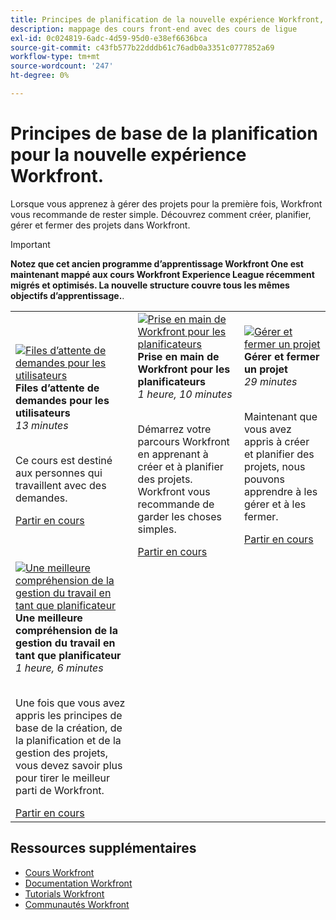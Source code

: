 ```yaml
---
title: Principes de planification de la nouvelle expérience Workfront, parties 1 et 2
description: mappage des cours front-end avec des cours de ligue
exl-id: 0c024819-6adc-4d59-95d0-e38ef6636bca
source-git-commit: c43fb577b22dddb61c76adb0a3351c0777852a69
workflow-type: tm+mt
source-wordcount: '247'
ht-degree: 0%

---
```


# Principes de base de la planification pour la nouvelle expérience Workfront.

Lorsque vous apprenez à gérer des projets pour la première fois, Workfront vous recommande de rester simple. Découvrez comment créer, planifier, gérer et fermer des projets dans Workfront.

>[!IMPORTANT]
>
>**Notez que cet ancien programme d’apprentissage Workfront One est maintenant mappé aux cours Workfront Experience League récemment migrés et optimisés.  La nouvelle structure couvre tous les mêmes objectifs d’apprentissage.**.

<table>
  <tr>
   <td>
      <a href="https://experienceleague.adobe.com/?recommended=Workfront-U-1-2022.1.planners">
      <img alt="Files d’attente de demandes pour les utilisateurs" src="https://cdn.experienceleague.adobe.com/thumb/request-queues-for-users.png"/>
      </a>
      <div>
         <strong>Files d’attente de demandes pour les utilisateurs</strong></a>         
         <br/><em>13 minutes</em>
      </div>
      <p>
        <br/>
         Ce cours est destiné aux personnes qui travaillent avec des demandes.
      </p>
      <a  rel="noreferrer" target="_blank" href="https://experienceleague.adobe.com/?recommended=Workfront-U-1-2022.2.request-queues" class="spectrum-Button spectrum-Button--primary spectrum-Button--sizeM">
      <span class="spectrum-Button-label has-no-wrap has-text-weight-bold">Partir en cours</span>
      </a>
   </td>   
   <td>
      <a href="https://experienceleague.adobe.com/?recommended=Workfront-U-1-2022.1.planners">
      <img alt="Prise en main de Workfront pour les planificateurs" src="https://cdn.experienceleague.adobe.com/thumb/get-started-with-workfront-for-planners.png"/>
      </a>
      <div>
         <strong>Prise en main de Workfront pour les planificateurs</strong></a>         
         <br/><em>1 heure, 10 minutes</em>
      </div>
      <p>
        <br/>
         Démarrez votre parcours Workfront en apprenant à créer et à planifier des projets. Workfront vous recommande de garder les choses simples.
      </p>
      <a  rel="noreferrer" target="_blank" href="https://experienceleague.adobe.com/?recommended=Workfront-U-1-2022.1.planners" class="spectrum-Button spectrum-Button--primary spectrum-Button--sizeM">
      <span class="spectrum-Button-label has-no-wrap has-text-weight-bold">Partir en cours</span>
      </a>
   </td>
    <td>
      <a href="https://experienceleague.adobe.com/?recommended=Workfront-U-1-2022.2.planners">
      <img alt="Gérer et fermer un projet" src="https://cdn.experienceleague.adobe.com/thumb/manage-and-close-a-project.png"/>
      </a>
      <div>
         <strong>Gérer et fermer un projet</strong></a>         
         <br/><em>29 minutes</em>
      </div>
      <p>
        <br/>
         Maintenant que vous avez appris à créer et planifier des projets, nous pouvons apprendre à les gérer et à les fermer.
      </p>
      <a  rel="noreferrer" target="_blank" href="https://experienceleague.adobe.com/?recommended=Workfront-U-1-2022.2.planners" class="spectrum-Button spectrum-Button--primary spectrum-Button--sizeM">
      <span class="spectrum-Button-label has-no-wrap has-text-weight-bold">Partir en cours</span>
      </a>
   </td>
  </tr>
  <tr>
   <td>
      <a href="https://experienceleague.adobe.com/?recommended=Workfront-U-1-2022.3.planners">
      <img alt="Une meilleure compréhension de la gestion du travail en tant que planificateur" src="https://cdn.experienceleague.adobe.com/thumb/further-understanding-of-managing-work-as-a-planner.png"/>
      </a>
      <div>
         <strong>Une meilleure compréhension de la gestion du travail en tant que planificateur</strong></a>         
         <br/><em>1 heure, 6 minutes</em>
      </div>
      <p>
        <br/>
         Une fois que vous avez appris les principes de base de la création, de la planification et de la gestion des projets, vous devez savoir plus pour tirer le meilleur parti de Workfront.
      </p>
      <a  rel="noreferrer" target="_blank" href="https://experienceleague.adobe.com/?recommended=Workfront-U-1-2022.3.planners" class="spectrum-Button spectrum-Button--primary spectrum-Button--sizeM">
      <span class="spectrum-Button-label has-no-wrap has-text-weight-bold">Partir en cours</span>
      </a>
   </td>
  </tr>

</table>

## Ressources supplémentaires

* [Cours Workfront](https://experienceleague.adobe.com/?lang=en&amp;Solution=Workfront#courses)
* [Documentation Workfront](https://experienceleague.adobe.com/docs/workfront.html)
* [Tutorials Workfront](https://experienceleague.adobe.com/docs/workfront-learn/tutorials-workfront/home.html)
* [Communautés Workfront](https://experienceleaguecommunities.adobe.com/t5/workfront/ct-p/workfront)
